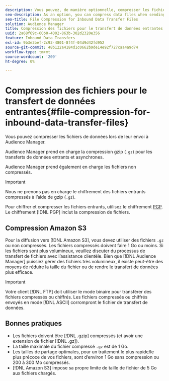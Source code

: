 ```yaml
---
description: Vous pouvez, de manière optionnelle, compresser les fichiers de données lors de leur envoi vers Audience Manager.
seo-description: As an option, you can compress data files when sending them to Audience Manager.
seo-title: File Compression for Inbound Data Transfer Files
solution: Audience Manager
title: Compression des fichiers pour le transfert de données entrantes
uuid: 2a68f69c-60b0-4002-863b-302d2320e356
feature: Inbound Data Transfers
exl-id: 9b3e3bef-2c93-4801-8f4f-04d9d42fd952
source-git-commit: 48b122a4184d1c0662b9de14e92f727caa4a9d74
workflow-type: tm+mt
source-wordcount: '209'
ht-degree: 0%

---
```


# Compression des fichiers pour le transfert de données entrantes{#file-compression-for-inbound-data-transfer-files}

Vous pouvez compresser les fichiers de données lors de leur envoi à Audience Manager.

<!-- inbound-file-compression.xml -->

Audience Manager prend en charge la compression gzip (`.gz`) pour les transferts de données entrants et asynchrones.

Audience Manager prend également en charge les fichiers non compressés.

>[!IMPORTANT]
>
>Nous ne prenons pas en charge le chiffrement des fichiers entrants compressés à l’aide de gzip (`.gz`).
>
>Pour chiffrer et compresser les fichiers entrants, utilisez le chiffrement [PGP](../../../integration/sending-audience-data/batch-data-transfer-explained/inbound-file-encryption.md). Le chiffrement [!DNL PGP] inclut la compression de fichiers.

## Compression Amazon S3

Pour la diffusion vers [!DNL Amazon S3], vous devez utiliser des fichiers `.gz` ou non compressés. Les fichiers compressés doivent faire 1 Go ou moins. Si les fichiers sont plus volumineux, veuillez discuter du processus de transfert de fichiers avec l’assistance clientèle. Bien que [!DNL Audience Manager] puissiez gérer des fichiers très volumineux, il existe peut-être des moyens de réduire la taille du fichier ou de rendre le transfert de données plus efficace.

>[!IMPORTANT]
>
>Votre client [!DNL FTP] doit utiliser le mode binaire pour transférer des fichiers compressés ou chiffrés. Les fichiers compressés ou chiffrés envoyés en mode [!DNL ASCII] corrompront le fichier de transfert de données.

## Bonnes pratiques

* Les fichiers doivent être [!DNL .gzip] compressés (et avoir une extension de fichier [!DNL .gz]).
* La taille maximale du fichier compressé `.gz` est de 1 Go.
* Les tailles de partage optimales, pour un traitement le plus rapide/le plus précoce de vos fichiers, sont d’environ 1 Go sans compression ou 200 à 300 Mo compressés.
* [!DNL Amazon S3] impose sa propre limite de taille de fichier de 5 Go aux fichiers chargés.
